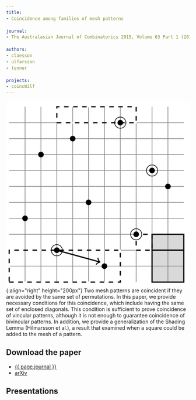 ```yaml
---
title:
- Coincidence among families of mesh patterns

journal:
- The Australasian Journal of Combinatorics 2015, Volume 63 Part 1 (2015)

authors: 
- claesson
- ulfarsson
- tenner

projects:
- coincWilf
---
```

![A move](/assets/img/sshlemma.png){:align="right" height="200px"}
Two mesh patterns are coincident if they are avoided by the same set of
permutations. In this paper, we provide necessary conditions for this
coincidence, which include having the same set of enclosed diagonals. This
condition is sufficient to prove coincidence of vincular patterns, although it
is not enough to guarantee coincidence of bivincular patterns. In addition, we
provide a generalization of the Shading Lemma (Hilmarsson et al.), a result
that examined when a square could be added to the mesh of a pattern.

## Download the paper
- [{{ page.journal }}](https://ajc.maths.uq.edu.au/?page=get_volumes&volume=63)
- [arXiv](https://arxiv.org/abs/1412.0703)

## Presentations
